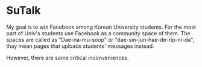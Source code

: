 # SuTalk

My goal is to win Facebook among Korean University students.
For the most part of Univ's students use Facebook as a community space of them.
The spaces are called as "Dae-na-mu-soop" or "dae-sin-jun-hae-de-rip-ni-da", thay mean pages that uploads students' messages instead.

However, there are some critical inconveniences.

